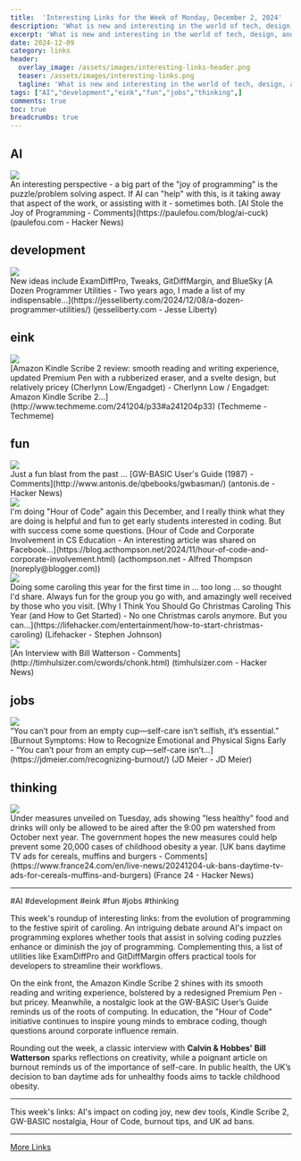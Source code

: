 ```yaml
---
title:  'Interesting Links for the Week of Monday, December 2, 2024'
description: 'What is new and interesting in the world of tech, design, and leadership?'
excerpt: 'What is new and interesting in the world of tech, design, and leadership?'
date: 2024-12-09
category: links
header:
  overlay_image: /assets/images/interesting-links-header.png
  teaser: /assets/images/interesting-links.png
  tagline: 'What is new and interesting in the world of tech, design, and leadership?'
tags: ["AI","development","eink","fun","jobs","thinking",]
comments: true
toc: true
breadcrumbs: true
---
```


## AI
<div class="link-content"><img src='https://news.ycombinator.com/y18.svg' class="link-image"/>
<div class="link-text" markdown="1">
 An interesting perspective - a big part of the "joy of programming" is the puzzle/problem solving aspect.  If AI can "help" with this, is it taking away that aspect of the work, or assisting with it - sometimes both. [AI Stole the Joy of Programming - Comments](https://paulefou.com/blog/ai-cuck) (paulefou.com - Hacker News)
</div>
</div>

## development
<div class="link-content"><img src='https://jesseliberty.com/wp-admin/upload.php?item=12388' class="link-image"/>
<div class="link-text" markdown="1">
 New ideas include ExamDiffPro, Tweaks, GitDiffMargin, and BlueSky [A Dozen Programmer Utilities - Two years ago, I made a list of my indispensable...](https://jesseliberty.com/2024/12/08/a-dozen-programmer-utilities/) (jesseliberty.com - Jesse Liberty)
</div>
</div>

## eink
<div class="link-content"><img src='http://www.techmeme.com/241204/i33.jpg' class="link-image"/>
<div class="link-text" markdown="1">
  [Amazon Kindle Scribe 2 review: smooth reading and writing experience, updated Premium Pen with a rubberized eraser, and a svelte design, but relatively pricey (Cherlynn Low/Engadget) -   Cherlynn Low / Engadget: Amazon Kindle Scribe 2...](http://www.techmeme.com/241204/p33#a241204p33) (Techmeme - Techmeme)
</div>
</div>

## fun
<div class="link-content"><img src='https://news.ycombinator.com/y18.svg' class="link-image"/>
<div class="link-text" markdown="1">
 Just a fun blast from the past ... [GW-BASIC User's Guide (1987) - Comments](http://www.antonis.de/qbebooks/gwbasman/) (antonis.de - Hacker News)
</div>
</div>
<div class="link-content"><img src='https://blog.acthompson.net/favicon.ico' class="link-image"/>
<div class="link-text" markdown="1">
 I'm doing "Hour of Code" again this December, and I really think what they are doing is helpful and fun to get early students interested in coding.  But with success come some questions. [Hour of Code and Corporate Involvement in CS Education - An interesting article was shared on Facebook...](https://blog.acthompson.net/2024/11/hour-of-code-and-corporate-involvement.html) (acthompson.net - Alfred Thompson (noreply@blogger.com))
</div>
</div>
<div class="link-content"><img src='https://lifehacker.com/imagery/articles/01JE744474Z2ECMRSDKGXZRZJN/hero-image.jpg' class="link-image"/>
<div class="link-text" markdown="1">
 Doing some caroling this year for the first time in ... too long ... so thought I'd share.  Always fun for the group you go with, and amazingly well received by those who you visit. [Why I Think You Should Go Christmas Caroling This Year (and How to Get Started) - No one Christmas carols anymore. But you can...](https://lifehacker.com/entertainment/how-to-start-christmas-caroling) (Lifehacker - Stephen Johnson)
</div>
</div>
<div class="link-content"><img src='https://news.ycombinator.com/y18.svg' class="link-image"/>
<div class="link-text" markdown="1">
  [An Interview with Bill Watterson - Comments](http://timhulsizer.com/cwords/chonk.html) (timhulsizer.com - Hacker News)
</div>
</div>

## jobs
<div class="link-content"><img src='https://jdmeier.com/wp-content/uploads/2021/12/favicon-3-300x300-1-80x80.png' class="link-image"/>
<div class="link-text" markdown="1">
 “You can’t pour from an empty cup—self-care isn’t selfish, it’s essential.” [Burnout Symptoms: How to Recognize Emotional and Physical Signs Early - “You can’t pour from an empty cup—self-care isn’t...](https://jdmeier.com/recognizing-burnout/) (JD Meier - JD Meier)
</div>
</div>

## thinking
<div class="link-content"><img src='https://news.ycombinator.com/y18.svg' class="link-image"/>
<div class="link-text" markdown="1">
 Under measures unveiled on Tuesday, ads showing "less healthy" food and drinks will only be allowed to be aired after the 9:00 pm watershed from October next year. The government hopes the new measures could help prevent some 20,000 cases of childhood obesity a year. [UK bans daytime TV ads for cereals, muffins and burgers - Comments](https://www.france24.com/en/live-news/20241204-uk-bans-daytime-tv-ads-for-cereals-muffins-and-burgers) (France 24 - Hacker News)
</div>
</div>


---
#AI #development #eink #fun #jobs #thinking 

This week's roundup of interesting links: from the evolution of programming to the festive spirit of caroling. An intriguing debate around AI's impact on programming explores whether tools that assist in solving coding puzzles enhance or diminish the joy of programming. Complementing this, a list of utilities like ExamDiffPro and GitDiffMargin offers practical tools for developers to streamline their workflows.

On the eink front, the Amazon Kindle Scribe 2 shines with its smooth reading and writing experience, bolstered by a redesigned Premium Pen - but pricey. Meanwhile, a nostalgic look at the GW-BASIC User’s Guide reminds us of the roots of computing. In education, the "Hour of Code" initiative continues to inspire young minds to embrace coding, though questions around corporate influence remain. 

Rounding out the week, a classic interview with **Calvin & Hobbes' Bill Watterson** sparks reflections on creativity, while a poignant article on burnout reminds us of the importance of self-care. In public health, the UK’s decision to ban daytime ads for unhealthy foods aims to tackle childhood obesity.

---

This week's links: AI's impact on coding joy, new dev tools, Kindle Scribe 2, GW-BASIC nostalgia, Hour of Code, burnout tips, and UK ad bans.

---
[More Links](/links)
